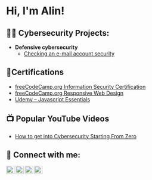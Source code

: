 <h1>Hi, I'm Alin! 
  
<h2>👨‍💻 Cybersecurity Projects:</h2>

- <b>Defensive cybersecurity</b>
  - [Checking an e-mail account security](https://github.com/alinnegrut/link)
 
<h2>📄Certifications</h2>

- [freeCodeCamp.org Information Security Certification](https://github.com/alinnegrut/link)
- [freeCodeCamp.org Responsive Web Design](https://github.com/alinnegrut/link)
- [Udemy – Javascript Essentials](https://github.com/alinnegrut/link)
    
<h2>📺 Popular YouTube Videos</h2>

- [How to get into Cybersecurity Starting From Zero](https://www.youtube.com/watch?v=a83ASGn_V_s)

<h2> 🤳 Connect with me:</h2>

[<img align="left" alt="AlinNegrut | YouTube" width="22px" src="https://cdn.jsdelivr.net/npm/simple-icons@v3/icons/youtube.svg" />][youtube]
[<img align="left" alt="AlinNegrut | Twitter" width="22px" src="https://cdn.jsdelivr.net/npm/simple-icons@v3/icons/twitter.svg" />][twitter]
[<img align="left" alt="AlinNegrut | LinkedIn" width="22px" src="https://cdn.jsdelivr.net/npm/simple-icons@v3/icons/linkedin.svg" />][linkedin]
[<img align="left" alt="AlinNegrut | Instagram" width="22px" src="https://cdn.jsdelivr.net/npm/simple-icons@v3/icons/instagram.svg" />][instagram]

[twitter]: https://twitter.com/alinnegrut
[youtube]: https://www.youtube.com/c/alinnegrut
[instagram]: https://www.instagram.com/alinnegrut/
[linkedin]: https://linkedin.com/in/alinnegrut

<!--

Here are some ideas to get you started:

- 🔭 I’m currently working on ...
- 🌱 I’m currently learning ...
- 👯 I’m looking to collaborate on ...
- 🤔 I’m looking for help with ...
- 💬 Ask me about ...
- 📫 How to reach me: ...
- 😄 Pronouns: ...
- ⚡ Fun fact: ...
-->

